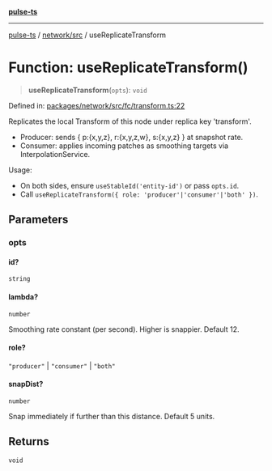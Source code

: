 [**pulse-ts**](../../../README.md)

***

[pulse-ts](../../../README.md) / [network/src](../README.md) / useReplicateTransform

# Function: useReplicateTransform()

> **useReplicateTransform**(`opts`): `void`

Defined in: [packages/network/src/fc/transform.ts:22](https://github.com/jlehett/pulse-ts/blob/4869ef2c4af7bf37d31e2edd2d6d1ba148133fb2/packages/network/src/fc/transform.ts#L22)

Replicates the local Transform of this node under replica key 'transform'.

- Producer: sends { p:{x,y,z}, r:{x,y,z,w}, s:{x,y,z} } at snapshot rate.
- Consumer: applies incoming patches as smoothing targets via InterpolationService.

Usage:
- On both sides, ensure `useStableId('entity-id')` or pass `opts.id`.
- Call `useReplicateTransform({ role: 'producer'|'consumer'|'both' })`.

## Parameters

### opts

#### id?

`string`

#### lambda?

`number`

Smoothing rate constant (per second). Higher is snappier. Default 12.

#### role?

`"producer"` \| `"consumer"` \| `"both"`

#### snapDist?

`number`

Snap immediately if further than this distance. Default 5 units.

## Returns

`void`
